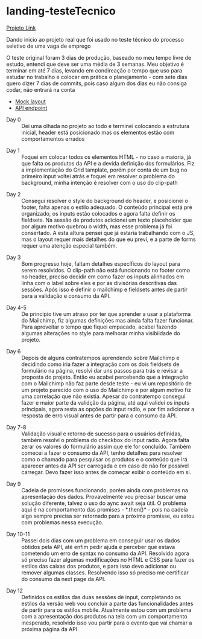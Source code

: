 # landing-testeTecnico

[Projeto Link](https://nickolasedu.github.io/landing-testeTecnico/)

<p>
  Dando inicio ao projeto real que foi usado no teste técnico do processo seletivo de uma vaga de emprego
</p>

<p>
  O teste original foram 3 dias de produção, baseado no meu tempo livre de estudo, entendi que deve ser uma média de 3 semanas.
  Meu objetivo é terminar em até 7 dias, levando em condireação o tempo que uso para estudar no trabalho e colocar em prática o planejamento - com sete dias quero dizer
  7 dias de commits, pois caso algum dos dias eu não consiga codar, não entrará na conta
 </p>
 
 - [Mock layout](https://xd.adobe.com/spec/4025e242-a495-4594-71d2-5fd89d774b57-3614/specs/)
 - [API endpoint](https://frontend-intern-challenge-api.iurykrieger.vercel.app/products?page=1)


<dl>
  <dt>Day 0</dt>
  <dd>Dei uma olhada no projeto ao todo e terminei colocando a estrutura inicial, header está posicionado mas os elementos estão com comportamentos errados</dd>
</dl>

<dl>
  <dt>Day 1</dt>
  <dd>Foquei em colocar todos os elementos HTML - no caso a maioria, já que falta os produtos da API e a devida definição dos formulários. Fiz a implementação do Grid tamplate, porém por conta de um bug no primeiro input voltei atrás e foquei em resolver o problema do background, minha intenção é resolver com o uso do clip-path </dd>
</dl>

<dl>
  <dt>Day 2</dt>
  <dd>Consegui resolver o style do background do header, e posicionei o footer, falta apenas o estilo adequado. O conteúdo principal está pré organizado, os inputs estão colocados e agora falta definir os fieldsets. Na sessão de produtos adicionei um texto placeholder que por algum motivo quebrou o width, mas esse problema já foi consertado. A esta altura pensei que já estaria trabalhando com o JS, mas o layout requer mais detalhes do que eu previ, e a parte de forms requer uma atenção especial também. </dd>
</dl>

<dl>
  <dt>Day 3</dt>
  <dd>Bom progresso hoje, faltam detalhes específicos do layout para serem resolvidos. O clip-path não está funcionando no footer como no header, preciso decidir em como fazer os inputs alinhados em linha com o label sobre eles e por as divisórias descritivas das sessões. Após isso é definir o mailchimp e fieldsets antes de partir para a validação e consumo da API.</dd>
</dl>

<dl>
  <dt>Day 4-5</dt>
  <dd>
    De principio tive um atraso por ter que aprender a usar a plataforma do Mailchimp, fiz algumas definições mas ainda falta fazer funcionar. Para aproveitar o tempo que fiquei empacado, acabei fazendo algumas alterações no style para melhorar minha visibiidade do projeto.
  </dd>
</dl>

<dl>
  <dt>Day 6</dt>
  <dd>
    Depois de alguns contratempos aprendendo sobre Mailchimp e decidindo como iria fazer a integração com os dois fieldsets de formulário na página, resolvi dar uns passos para trás e revisar a proposta do projeto. Então eu acabei percebendo que a integração com o Mailchimp não faz parte desde teste - eu vi um repositório de um projeto parecido com o uso do Mailchimp e por algum motivo fiz uma correlação que não existia. Apesar do contratempo consegui fazer e maior parte da validção da página, até aqui validei os inputs principais, agora resta as opções do input radio, e por fim adicionar a resposta de erro visual antes de partir para o consumo da API.
  </dd>
</dl>

<dl>
  <dt>Day 7-8</dt>
  <dd>
    Validação visual e retorno de sucesso para o usuários definidas, também resolvi o problema do checkbox do input radio. Agora falta zerar os valores do formulário assim que ele for concluído. Também comecei a fazer o consumo da API, tenho detalhes para resolver como o chamado para pesquisar os produtos e o conteúdo que irá aparecer antes da API ser carregada e em caso de não for possível carregar. Devo fazer isso antes de começar exibir o conteúdo em si.
  </dd>
</dl>

<dl>
  <dt>Day 9</dt>
  <dd>
    Cadeia de promisses funcionando, porém ainda com problemas na apresentação dos dados. Provavelmente vou precisar buscar uma solução diferente, talvez o uso do aync await seja útil. O problema aqui é na comportamento das promises - *.then()* - pois na cadeia algo sempre precisa ser retornado para a próxima promisse, eu estou com problemas nessa execução.
  </dd>
</dl>

<dl>
  <dt>Day 10-11</dt>
  <dd>
    Passei dois dias com um problema em conseguir usar os dados obtidos pela API, até enfim pedir ajuda e perceber que estava cometendo um erro de syntax no consumo da API. Resolvido agora só preciso fazer algumas modificações no HTML e CSS para fazer os estilos das caixas dos produtos, e para isso devo adicionar ou remover algumas classes. Resolvendo isso só preciso me certificar do consumo da next page da API.
  </dd>
</dl>

<dl>
  <dt>Day 12</dt>
  <dd>
    Definidos os estilos das duas sessões de input, completando os estilos da versão web vou concluir a parte das funcionalidades antes de partir para os estilos mobile. Atualmente estou com um problema com a apresentação dos produtos na tela com um comportamento inesperado, resolvido isso vou partir para o evento que vai chamar a próxima página da API.
  </dd>
</dl>